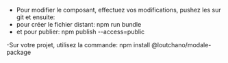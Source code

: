- Pour modifier le composant, effectuez vos modifications, pushez les sur git et ensuite:
- pour créer le fichier distant:
npm run bundle
- et pour publier:
npm publish --access=public

-Sur votre projet, utilisez la commande:
npm install @loutchano/modale-package